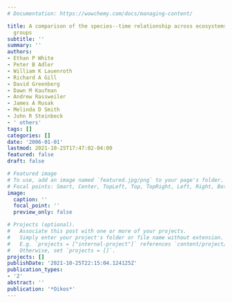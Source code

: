 ```yaml
---
# Documentation: https://wowchemy.com/docs/managing-content/

title: A comparison of the species--time relationship across ecosystems and taxonomic
  groups
subtitle: ''
summary: ''
authors:
- Ethan P White
- Peter B Adler
- William K Lauenroth
- Richard A Gill
- David Greenberg
- Dawn M Kaufman
- Andrew Rassweiler
- James A Rusak
- Melinda D Smith
- John R Steinbeck
- ' others'
tags: []
categories: []
date: '2006-01-01'
lastmod: 2021-10-25T17:47:02-04:00
featured: false
draft: false

# Featured image
# To use, add an image named `featured.jpg/png` to your page's folder.
# Focal points: Smart, Center, TopLeft, Top, TopRight, Left, Right, BottomLeft, Bottom, BottomRight.
image:
  caption: ''
  focal_point: ''
  preview_only: false

# Projects (optional).
#   Associate this post with one or more of your projects.
#   Simply enter your project's folder or file name without extension.
#   E.g. `projects = ["internal-project"]` references `content/project/deep-learning/index.md`.
#   Otherwise, set `projects = []`.
projects: []
publishDate: '2021-10-25T22:15:04.124125Z'
publication_types:
- '2'
abstract: ''
publication: '*Oikos*'
---
```

